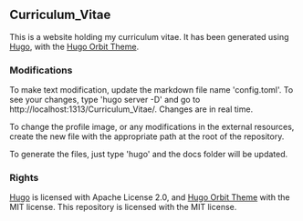 ## Curriculum_Vitae

This is a website holding my curriculum vitae. It has been generated using [Hugo](https://github.com/gohugoio/hugo "Hugo's github repository"), with the [Hugo Orbit Theme](https://github.com/aerohub/hugo-orbit-theme "Hugo Orbit Theme's github repository").

### Modifications

To make text modification, update the markdown file name 'config.toml'.
To see your changes, type 'hugo server -D' and go to http://localhost:1313/Curriculum_Vitae/.
Changes are in real time.

To change the profile image, or any modifications in the external resources, create the new file with the appropriate path at the root of the repository.

To generate the files, just type 'hugo' and the docs folder will be updated.

### Rights

[Hugo](https://github.com/gohugoio/hugo "Hugo's github repository") is licensed with Apache License 2.0, and [Hugo Orbit Theme](https://github.com/aerohub/hugo-orbit-theme "Hugo Orbit Theme's github repository") with the MIT license.
This repository is licensed with the MIT license.

